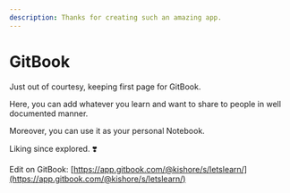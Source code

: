 ```yaml
---
description: Thanks for creating such an amazing app.
---
```


# GitBook

Just out of courtesy, keeping first page for GitBook.

Here, you can add whatever you learn and want to share to people in well documented manner.

Moreover, you can use it as your personal Notebook.

Liking since explored. ❣️

Edit on GitBook: [https://app.gitbook.com/@kishore/s/letslearn/](https://app.gitbook.com/@kishore/s/letslearn/)

